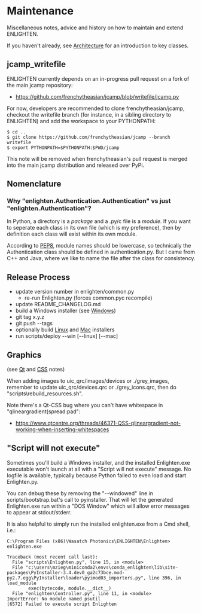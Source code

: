 # Maintenance

Miscellaneous notes, advice and history on how to maintain and extend ENLIGHTEN.

If you haven't already, see [Architecture](README_ARCHITECTURE.md) for an 
introduction to key classes.

## jcamp_writefile

ENLIGHTEN currently depends on an in-progress pull request on a fork of the main
jcamp repository:

- https://github.com/frenchytheasian/jcamp/blob/writefile/jcamp.py

For now, developers are recommended to clone frenchytheasian/jcamp, checkout the
writefile branch (for instance, in a sibling directory to ENLIGHTEN) and add the
workspace to your PYTHONPATH:

    $ cd ..
    $ git clone https://github.com/frenchytheasian/jcamp --branch writefile
    $ export PYTHONPATH=$PYTHONPATH:$PWD/jcamp

This note will be removed when frenchytheasian's pull request is merged into the
main jcamp distribution and released over PyPi.

## Nomenclature

### Why "enlighten.Authentication.Authentication" vs just "enlighten.Authentication"?

In Python, a directory is a _package_ and a .py/c file is a _module_.  If you 
want to seperate each class in its own file (which is my preference), then by
definition each class will exist within its own module.

According to [PEP8](https://www.python.org/dev/peps/pep-0008/#package-and-module-names),
module names should be lowercase, so technically the Authentication class should
be defined in authentication.py.  But I came from C++ and Java, where we like to
name the file after the class for consistency.

## Release Process

- update version number in enlighten/common.py
    - re-run Enlighten.py (forces common.pyc recompile)
- update README\_CHANGELOG.md 
- build a Windows installer (see [Windows](README_WINDOWS.md))
- git tag x.y.z
- git push --tags
- optionally build [Linux](README_LINUX.md) and [Mac](README_MACOS.md) installers
- run scripts/deploy --win [--linux] [--mac]

## Graphics

(see [Qt](README_QT.md) and [CSS](README_CSS.md) notes)

When adding images to uic\_qrc/images/devices or ./grey\_images, remember 
to update uic\_qrc/devices.qrc or ./grey\_icons.qrc, then do "scripts\rebuild_resources.sh".

Note there's a Qt-CSS bug where you can't have whitespace in "qlineargradient(spread:pad":

- https://www.qtcentre.org/threads/46371-QSS-qlineargradient-not-working-when-inserting-whitespaces

## "Script will not execute"

Sometimes you'll build a Windows installer, and the installed Enlighten.exe executable
won't launch at all with a "Script will not execute" message.  No logfile is available,
typically because Python failed to even load and start Enlighten.py.

You can debug these by removing the "--windowed" line in scripts/bootstrap.bat's call
to pyinstaller.  That will let the generated Enlighten.exe run within a "DOS Window"
which will allow error messages to appear at stdout/stderr.

It is also helpful to simply run the installed enlighten.exe from a Cmd shell, i.e.:

    C:\Program Files (x86)\Wasatch Photonics\ENLIGHTEN\Enlighten> enlighten.exe

    Traceback (most recent call last):
      File "scripts\Enlighten.py", line 15, in <module>
      File "c:\users\mzieg\miniconda2\envs\conda_enlighten\lib\site-packages\PyInstaller-3.4.dev0_ga2c73bce.mod-py2.7.egg\PyInstaller\loader\pyimod03_importers.py", line 396, in load_module
            exec(bytecode, module.__dict__)
      File "enlighten\Controller.py", line 11, in <module>
    ImportError: No module named psutil
    [6572] Failed to execute script Enlighten
